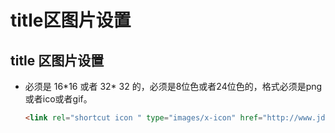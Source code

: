 # title区图片设置

## title 区图片设置

  - 必须是 16\*16 或者 32\* 32 的，必须是8位色或者24位色的，格式必须是png或者ico或者gif。

    ```html
    <link rel="shortcut icon " type="images/x-icon" href="http://www.jd.com/favicon.ico">
    ```
